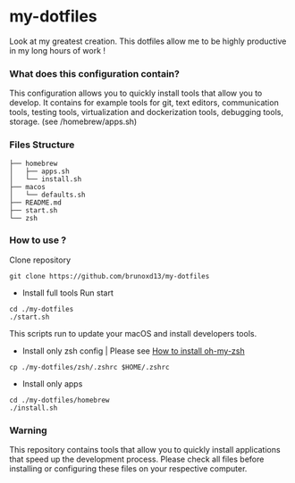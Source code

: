 # my-dotfiles

Look at my greatest creation. This dotfiles allow me to be highly productive in my long hours of work !

### What does this configuration contain?

This configuration allows you to quickly install tools that allow you to develop. It contains for example tools for git, text editors, communication tools, testing tools, virtualization and dockerization tools, debugging tools, storage. (see /homebrew/apps.sh)


### Files Structure

```
├── homebrew
│   ├── apps.sh
│   └── install.sh
├── macos
│   └── defaults.sh
├── README.md
├── start.sh
└── zsh
```

### How to use ?

Clone repository


```
git clone https://github.com/brunoxd13/my-dotfiles
```

* Install full tools
Run start
```
cd ./my-dotfiles
./start.sh
```

This scripts run to update your macOS and install developers tools.

* Install only zsh config
| Please see [How to install oh-my-zsh](https://github.com/robbyrussell/oh-my-zsh/wiki/Installing-ZSH)

```
cp ./my-dotfiles/zsh/.zshrc $HOME/.zshrc
```

* Install only apps
```
cd ./my-dotfiles/homebrew
./install.sh
```

### Warning

This repository contains tools that allow you to quickly install applications that speed up the development process.
Please check all files before installing or configuring these files on your respective computer.